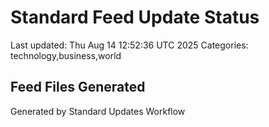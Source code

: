 # Standard Feed Update Status
Last updated: Thu Aug 14 12:52:36 UTC 2025
Categories: technology,business,world

## Feed Files Generated

Generated by Standard Updates Workflow
